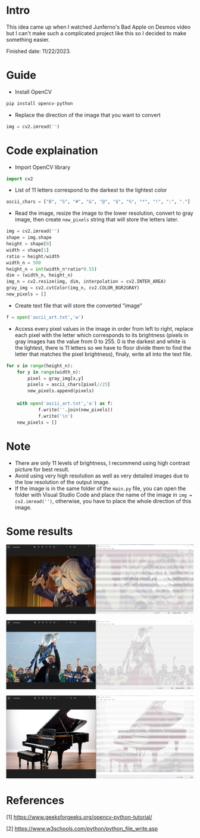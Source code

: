 # Intro
This idea came up when I watched Junferno's Bad Apple on Desmos video but I can't make such a complicated project like this so I decided to make something easier.

Finished date: 11/22/2023.

# Guide
- Install OpenCV
```python
pip install opencv-python
```
- Replace the direction of the image that you want to convert
```python
img = cv2.imread('')
```
 
# Code explaination
- Import OpenCV library
```python
import cv2
```
- List of 11 letters correspond to the darkest to the lightest color
```python
ascii_chars = ["B", "S", "#", "&", "@", "$", "%", "*", "!", ":", "."]
```
- Read the image, resize the image to the lower resolution, convert to gray image, then create `new_pixels` string that will store the letters later.
```python
img = cv2.imread('')
shape = img.shape
height = shape[0]
width = shape[1]
ratio = height/width
width_n = 500
height_n = int(width_n*ratio*0.55)
dim = (width_n, height_n)
img_n = cv2.resize(img, dim, interpolation = cv2.INTER_AREA)
gray_img = cv2.cvtColor(img_n, cv2.COLOR_BGR2GRAY)
new_pixels = []
```
- Create text file that will store the converted "image" 
```python
f = open('ascii_art.txt','w')
```
- Access every pixel values in the image in order from left to right, replace each pixel with the letter which corresponds to its brightness (pixels in gray images has the value from 0 to 255. 0 is the darkest and white is the lightest, there is 11 letters so we have to floor divide them to find the letter that matches the pixel brightness), finaly, write all into the text file.   
```python
for x in range(height_n):
    for y in range(width_n):
        pixel = gray_img[x,y]
        pixels = ascii_chars[pixel//25]
        new_pixels.append(pixels)
        
    with open('ascii_art.txt','a') as f:
            f.write(''.join(new_pixels))
            f.write('\n')
    new_pixels = []
```
# Note
- There are only 11 levels of brightness, I recommend using high contrast picture for best result.
- Avoid using very high resolution as well as very detailed images due to the low resolution of the output image.
- If the image is in the same folder of the `main.py` file, you can open the folder with Visual Studio Code and place the name of the image in `img = cv2.imread('')`, otherwise, you have to place the whole direction of this image.
# Some results
![example1](https://github.com/zephiroxz/Ascii_art/blob/main/Result%20images/example1.png)

![example2](https://github.com/zephiroxz/Ascii_art/blob/main/Result%20images/example2.png)

![example3](https://github.com/zephiroxz/Ascii_art/blob/main/Result%20images/example3.png)
# References
[1]  https://www.geeksforgeeks.org/opencv-python-tutorial/

[2]  https://www.w3schools.com/python/python_file_write.asp

